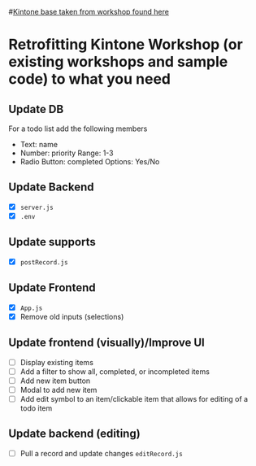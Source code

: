 #[Kintone base taken from workshop found here](https://github.com/kintone-workshops/React-x-REST-API-Workshop/)

# Retrofitting Kintone Workshop (or existing workshops and sample code) to what you need

## Update DB
For a todo list add the following members

- Text: name
- Number: priority Range: 1-3
- Radio Button: completed Options: Yes/No

## Update Backend
- [x] `server.js`
- [x] `.env`

## Update supports
- [x] `postRecord.js`

## Update Frontend
- [x] `App.js`
- [x] Remove old inputs (selections)

## Update frontend (visually)/Improve UI
- [ ] Display existing items
- [ ] Add a filter to show all, completed, or incompleted items
- [ ] Add new item button
- [ ] Modal to add new item
- [ ] Add edit symbol to an item/clickable item that allows for editing of a todo item

## Update backend (editing)
- [ ] Pull a record and update changes `editRecord.js`
